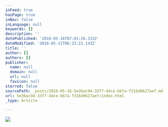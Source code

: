 ```yaml
---
inFeed: true
hasPage: true
inNav: false
inLanguage: null
keywords: []
description: ''
datePublished: '2016-05-16T07:01:26.333Z'
dateModified: '2016-05-11T06:22:22.143Z'
title: ''
author: []
authors: []
publisher:
  name: null
  domain: null
  url: null
  favicon: null
starred: false
sourcePath: _posts/2016-05-16-5e36ac94-33f7-44ce-bb7a-f316d0627aef.md
url: 5e36ac94-33f7-44ce-bb7a-f316d0627aef/index.html
_type: Article

---
```

![](https://the-grid-user-content.s3-us-west-2.amazonaws.com/9184c253-82ff-45af-9433-60b1cbe89040.jpg)